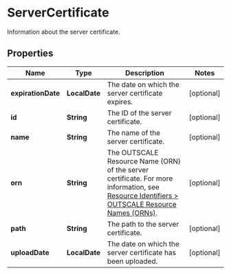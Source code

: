 

# ServerCertificate

Information about the server certificate.

## Properties

| Name | Type | Description | Notes |
|------------ | ------------- | ------------- | -------------|
|**expirationDate** | **LocalDate** | The date on which the server certificate expires. |  [optional] |
|**id** | **String** | The ID of the server certificate. |  [optional] |
|**name** | **String** | The name of the server certificate. |  [optional] |
|**orn** | **String** | The OUTSCALE Resource Name (ORN) of the server certificate. For more information, see [Resource Identifiers &gt; OUTSCALE Resource Names (ORNs)](https://docs.outscale.com/en/userguide/Resource-Identifiers.html#_outscale_resource_names_orns). |  [optional] |
|**path** | **String** | The path to the server certificate. |  [optional] |
|**uploadDate** | **LocalDate** | The date on which the server certificate has been uploaded. |  [optional] |



